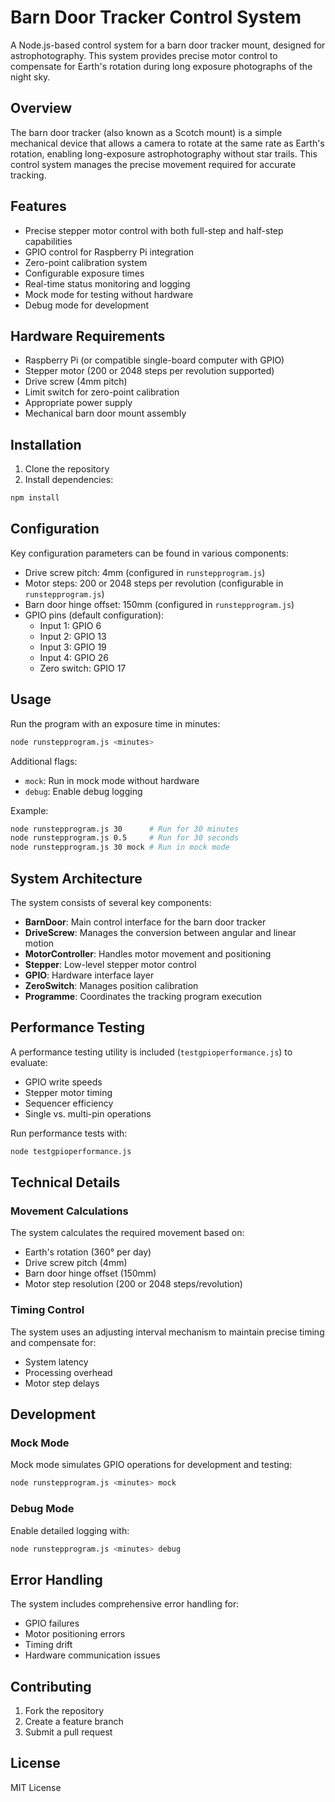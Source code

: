 # Barn Door Tracker Control System

A Node.js-based control system for a barn door tracker mount, designed for astrophotography. This system provides precise motor control to compensate for Earth's rotation during long exposure photographs of the night sky.

## Overview

The barn door tracker (also known as a Scotch mount) is a simple mechanical device that allows a camera to rotate at the same rate as Earth's rotation, enabling long-exposure astrophotography without star trails. This control system manages the precise movement required for accurate tracking.

## Features

- Precise stepper motor control with both full-step and half-step capabilities
- GPIO control for Raspberry Pi integration
- Zero-point calibration system
- Configurable exposure times
- Real-time status monitoring and logging
- Mock mode for testing without hardware
- Debug mode for development

## Hardware Requirements

- Raspberry Pi (or compatible single-board computer with GPIO)
- Stepper motor (200 or 2048 steps per revolution supported)
- Drive screw (4mm pitch)
- Limit switch for zero-point calibration
- Appropriate power supply
- Mechanical barn door mount assembly

## Installation

1. Clone the repository
2. Install dependencies:

```bash
npm install
```

## Configuration

Key configuration parameters can be found in various components:

- Drive screw pitch: 4mm (configured in `runstepprogram.js`)
- Motor steps: 200 or 2048 steps per revolution (configurable in `runstepprogram.js`)
- Barn door hinge offset: 150mm (configured in `runstepprogram.js`)
- GPIO pins (default configuration):
  - Input 1: GPIO 6
  - Input 2: GPIO 13
  - Input 3: GPIO 19
  - Input 4: GPIO 26
  - Zero switch: GPIO 17

## Usage

Run the program with an exposure time in minutes:

```bash
node runstepprogram.js <minutes>
```

Additional flags:

- `mock`: Run in mock mode without hardware
- `debug`: Enable debug logging

Example:

```bash
node runstepprogram.js 30      # Run for 30 minutes
node runstepprogram.js 0.5     # Run for 30 seconds
node runstepprogram.js 30 mock # Run in mock mode
```

## System Architecture

The system consists of several key components:

- **BarnDoor**: Main control interface for the barn door tracker
- **DriveScrew**: Manages the conversion between angular and linear motion
- **MotorController**: Handles motor movement and positioning
- **Stepper**: Low-level stepper motor control
- **GPIO**: Hardware interface layer
- **ZeroSwitch**: Manages position calibration
- **Programme**: Coordinates the tracking program execution

## Performance Testing

A performance testing utility is included (`testgpioperformance.js`) to evaluate:

- GPIO write speeds
- Stepper motor timing
- Sequencer efficiency
- Single vs. multi-pin operations

Run performance tests with:

```bash
node testgpioperformance.js
```

## Technical Details

### Movement Calculations

The system calculates the required movement based on:

- Earth's rotation (360° per day)
- Drive screw pitch (4mm)
- Barn door hinge offset (150mm)
- Motor step resolution (200 or 2048 steps/revolution)

### Timing Control

The system uses an adjusting interval mechanism to maintain precise timing and compensate for:

- System latency
- Processing overhead
- Motor step delays

## Development

### Mock Mode

Mock mode simulates GPIO operations for development and testing:

```bash
node runstepprogram.js <minutes> mock
```

### Debug Mode

Enable detailed logging with:

```bash
node runstepprogram.js <minutes> debug
```

## Error Handling

The system includes comprehensive error handling for:

- GPIO failures
- Motor positioning errors
- Timing drift
- Hardware communication issues

## Contributing

1. Fork the repository
2. Create a feature branch
3. Submit a pull request

## License

MIT License
